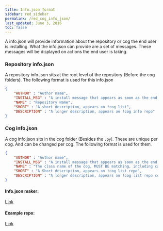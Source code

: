 ```yaml
---
title: Info.json format
sidebar: red_sidebar
permalink: /red_cog_info_json/
last_updated: June 3, 2016
toc: false
---
```


A info.json will provide information about the repository or cog the end user is installing. What the info.json can provide are a set of messages. These messages will be displayed on actions the end user is taking.

### Repository info.json
A repository info.json sits at the root level of the repository (Before the cog folders). The following format is used for this info.json

```json
{
    "AUTHOR" : "Author name",
    "INSTALL_MSG" : "A install message that appears as soon as the end user does !cog repo add",
    "NAME" : "Repository Name",
    "SHORT" : "A short description, appears on !cog list",
    "DESCRIPTION" : "A longer description, appears on !cog info repo"
}
```

### Cog info.json
A cog info.json sits in the cog folder (Besides the ``.py``). These are unique per cog. And can be changed per cog. The following format is used for them.

```json
{
    "AUTHOR" : "Author name",
    "INSTALL_MSG" : "A install message that appears as soon as the end user does !cog install repo cogname",
    "NAME" : "The class name of the cog, MUST BE matching, including capitalization",
    "SHORT" : "A Short description, appears on !cog list repo",
    "DESCRIPTION" : "A longer description, appears on !cog list repo cogname"
}
```

#### Info.json maker:
[Link](https://gist.github.com/Twentysix26/73a2a09238d6875b5cb7)

#### Example repo:
[Link](https://github.com/Twentysix26/26-Cogs)
